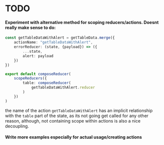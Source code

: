 # TODO
#### Experiment with alternative method for scoping reducers/actions. Doesnt really make sense to do:
```typescript
const getTableDataWithAlert = getTableData.merge({
    actionName: "getTableDataWithAlert",
    errorReducer: (state, {payload}) => ({
        ...state,
        alert: payload
    })
})

export default composeReducer(
    scopeReducers({
        table: composeReducer(
            getTableDataWithAlert.reducer
        )
    })
)

```
the name of the action `getTableDataWithAlert` has an implicit relationship with the `table` part of the state, as its not going get called for any other reason, although, not containing scope within actions is also a nice decoupling.

#### Write more examples especially for actual usage/creating actions